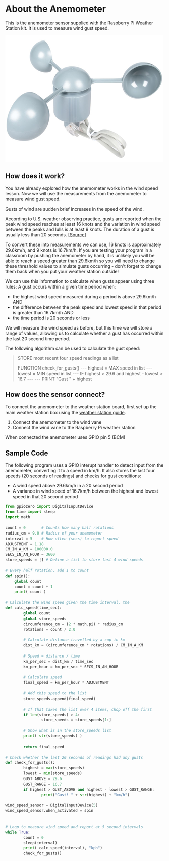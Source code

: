 # About the Anemometer

This is the anemometer sensor supplied with the Raspberry Pi Weather Station kit. It is used to measure wind gust speed.

![Anemometer](images/anemometer.png)

## How does it work?

You have already explored how the anemometer works in the wind speed lesson. Now we will use the measurements from the anemometer to measure wind gust speed.

Gusts of wind are sudden brief increases in the speed of the wind. 

According to U.S. weather observing practice, gusts are reported when the peak wind speed reaches at least 16 knots and the variation in wind speed between the peaks and lulls is at least 9 knots. The duration of a gust is usually less than 20 seconds. [[Source](http://glossary.ametsoc.org/wiki/Gust)]

To convert these into measurements we can use, 16 knots is approximately 29.6km/h, and 9 knots is 16.7km/h. If you are testing your program in a classroom by pushing the anemometer by hand, it is unlikely you will be able to reach a speed greater than 29.6km/h so you will need to change these threshold values to simulate gusts occurring - don't forget to change them back when you put your weather station outside!

We can use this information to calculate when gusts appear using three rules:
A gust occurs within a given time period when:
- the highest wind speed measured during a period is above 29.6km/h AND
- the difference between the peak speed and lowest speed in that period is greater than 16.7km/h AND
- the time period is 20 seconds or less

We will measure the wind speed as before, but this time we will store a range of values, allowing us to calculate whether a gust has occurred within the last 20 second time period.

The following algorithm can be used to calculate the gust speed:

> STORE most recent four speed readings as a list
>
> FUNCTION check_for_gusts()
> --- highest = MAX speed in list
> --- lowest = MIN speed in list
> --- IF highest > 29.6 and highest - lowest > 16.7
> --- --- PRINT "Gust " + highest

## How does the sensor connect?

To connect the anemometer to the weather station board, first set up the main weather station box using the [weather station guide](https://www.raspberrypi.org/learning/weather-station-guide).

1. Connect the anemometer to the wind vane
1. Connect the wind vane to the Raspberry Pi weather station

When connected the anemometer uses GPIO pin 5 (BCM)


## Sample Code

The following program uses a GPIO interupt handler to detect input from the anemometer, converting it to a speed in km/h. It also stores the last four speeds (20 seconds of readings) and checks for gust conditions:
- A wind speed above 29.6km/h in a 20 second period
- A variance in wind speed of 16.7km/h between the highest and lowest speed in that 20 second period

```python
from gpiozero import DigitalInputDevice
from time import sleep
import math

count = 0       # Counts how many half rotations
radius_cm = 9.0 # Radius of your anemometer
interval = 5    # How often (secs) to report speed
ADJUSTMENT = 1.18
CM_IN_A_KM = 100000.0
SECS_IN_AN_HOUR = 3600 
store_speeds = [] # Define a list to store last 4 wind speeds

# Every half rotation, add 1 to count
def spin():
    global count
    count = count + 1
    print( count )

# Calculate the wind speed given the time interval, the 
def calc_speed(time_sec):
        global count
        global store_speeds
        circumference_cm = (2 * math.pi) * radius_cm        
        rotations = count / 2.0

        # Calculate distance travelled by a cup in km
        dist_km = (circumference_cm * rotations) / CM_IN_A_KM

        # Speed = distance / time
        km_per_sec = dist_km / time_sec
        km_per_hour = km_per_sec * SECS_IN_AN_HOUR

        # Calculate speed
        final_speed = km_per_hour * ADJUSTMENT

        # Add this speed to the list
        store_speeds.append(final_speed)

        # If that takes the list over 4 items, chop off the first
        if len(store_speeds) > 4:
                store_speeds = store_speeds[1:]
      
        # Show what is in the store_speeds list
        print( str(store_speeds) )
        
        return final_speed

# Check whether the last 20 seconds of readings had any gusts
def check_for_gusts():
        highest = max(store_speeds)
        lowest = min(store_speeds)
        GUST_ABOVE = 29.6       
        GUST_RANGE = 16.7
        if highest > GUST_ABOVE and highest - lowest > GUST_RANGE:
                print("Gust! " + str(highest) + "km/h")        

wind_speed_sensor = DigitalInputDevice(5)
wind_speed_sensor.when_activated = spin


# Loop to measure wind speed and report at 5 second intervals
while True:
        count = 0
        sleep(interval)
        print( calc_speed(interval), "kph")
        check_for_gusts()

```
